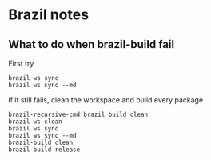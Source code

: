 # Brazil notes

## What to do when brazil-build fail

First try
```
brazil ws sync
brazil ws sync --md
```
if it still fails, clean the workspace and build every package
```
brazil-recursive-cmd brazil build clean
brazil ws clean
brazil ws sync
brazil ws sync --md
brazil-build clean
brazil-build release
```
